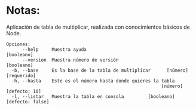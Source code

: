 # Notas:
Aplicación de tabla de multiplicar, realizada con conocimientos básicos de Node.

```
Opciones:
      --help     Muestra ayuda                                        [booleano]
      --version  Muestra número de versión                            [booleano]
  -b, --base     Es la base de la tabla de multiplicar      [número] [requerido]
  -h, --hasta    Este es el número hasta donde quieres la tabla
                                                          [número] [defecto: 10]
  -l, --listar   Muestra la tabla en consola         [booleano] [defecto: false]

```